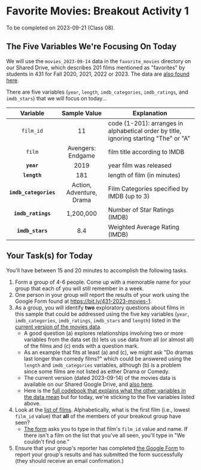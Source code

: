 # Favorite Movies: Breakout Activity 1

To be completed on 2023-09-21 (Class 08).

## The Five Variables We're Focusing On Today

We will use the `movies_2023-09-14` data in the `favorite_movies` directory on our Shared Drive, which describes 201 films mentioned as "favorites" by students in 431 for Fall 2020, 2021, 2022 or 2023. The data are [also found here](data/movies_2023-09-14.csv).

There are five variables (`year`, `length`, `imdb_categories`, `imdb_ratings`, and `imdb_stars`) that we will focus on today...

Variable | Sample Value | Explanation
:--------: | :------------: | ------------------------------------------------------------------------
`film_id` | 11 | code (1-201): arranges in alphabetical order by title, ignoring starting "The" or "A"
`film` | Avengers: Endgame | film title according to IMDB
**`year`** | 2019 | year film was released
**`length`** | 181 | length of film (in minutes)
**`imdb_categories`** | Action, Adventure, Drama | Film Categories specified by IMDB (up to 3)
**`imdb_ratings`** | 1,200,000 | Number of Star Ratings (IMDB)
**`imdb_stars`** | 8.4 | Weighted Average Rating (IMDB)

## Your Task(s) for Today

You'll have between 15 and 20 minutes to accomplish the following tasks.

1. Form a group of 4-6 people. Come up with a memorable name for your group that each of you will still remember in a week.
2. One person in your group will report the results of your work using the Google Form found at <https://bit.ly/431-2023-movies-1>. 
3. As a group, you will identify **two** exploratory questions about films in this sample that could be addressed using the five key variables (`year`, `imdb_categories`, `imdb_ratings`, `imdb_stars` and `length`) listed in the [current version of the movies data](data/movies_2023-09-14.csv).
    - A good question (a) explores relationships involving two or more variables from the data set (b) lets us use data from all (or almost all) of the films and (c) ends with a question mark.
    - As an example that fits at least (a) and (c), we might ask "Do dramas last longer than comedy films?" which could be answered using the `length` and `imdb_categories` variables, although (b) is a problem since some films are not listed as either Drama or Comedy.
    - The current version (dated 2023-09-14) of the movies data is available on our Shared Google Drive, and [also here](data/movies_2023-09-14.csv).
    - Here is the [full codebook that explains what the other variables in the data mean](codebook1.md) but for today, we're sticking to the five variables listed above.
4. Look at the [list of films](movie_list.md). Alphabetically, what is the first film (i.e., lowest `film_id` value) that **all** of the members of your breakout group have seen? 
    - [The form](https://bit.ly/431-2023-movies-1) asks you to type in that film's `film_id` value and name. If there isn't a film on the list that you've all seen, you'll type in "We couldn't find one."
5. Ensure that your group's reporter has completed [the Google Form](https://bit.ly/431-2023-movies-1) to report your group's results and has submitted the form successfully (they should receive an email confirmation.)
